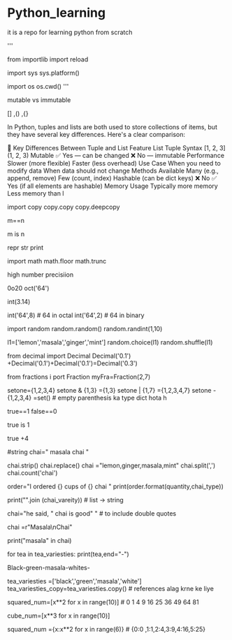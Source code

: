 # Python_learning
it is a repo for learning python from scratch

'''

from importlib import reload

import sys
sys.platform()

import os
os.cwd()
'''

mutable vs immutable

[] ,() ,{}



In Python, tuples and lists are both used to store collections of items, but they have several key differences. Here's a clear comparison:

🔑 Key Differences Between Tuple and List
Feature	List	Tuple
Syntax	[1, 2, 3]	(1, 2, 3)
Mutable	✅ Yes — can be changed	❌ No — immutable
Performance	Slower (more flexible)	Faster (less overhead)
Use Case	When you need to modify data	When data should not change
Methods Available	Many (e.g., append, remove)	Few (count, index)
Hashable (can be dict keys)	❌ No	✅ Yes (if all elements are hashable)
Memory Usage	Typically more memory	Less memory than l


import copy
copy.copy
copy.deepcopy

m==n

m is n

repr
str
print

import math
math.floor
math.trunc

high number precisiion

0o20
oct('64')

int(3.14)

int('64',8)  # 64 in octal
int('64',2) # 64 in binary

import random
random.random()
random.randint(1,10)


l1=['lemon','masala','ginger','mint']
random.choice(l1)
random.shuffle(l1)

from decimal import Decimal
Decimal('0.1') +Decimal('0.1')+Decimal('0.1')=Decimal('0.3')

from fractions i port Fraction
myFra=Fraction(2,7)

setone={1,2,3,4}
setone & {1,3} ={1,3}
setone | {1,7} ={1,2,3,4,7}
setone -{1,2,3,4} =set()  # empty parenthesis ka type dict hota h

true==1
false==0

true is 1

true +4

#string
chai="       masala chai    "

chai.strip()
chai.replace()
chai ="lemon,ginger,masala,mint"
chai.split(',')
chai.count('chai')

order="I ordered {} cups of {} chai "
print(order.format(quantity,chai_type))


print("".join (chai_vareity)) # list -> string

chai="he said, \" chai is good\" "  # to include double quotes


chai =r"Masala\nChai"

print("masala" in chai)

for tea in tea_variesties:
    print(tea,end="-")

Black-green-masala-whites-

tea_variesties =['black','green','masala','white']
tea_variesties_copy=tea_variesties.copy()  # references alag krne ke liye

squared_num=[x**2 for x in range(10)] # 0 1 4 9 16 25 36 49 64 81

cube_num=[x**3 for x in range(10)]


squared_num ={x:x**2 for x in range(6)}  # {0:0 ,1:1,2:4,3:9,4:16,5:25}
